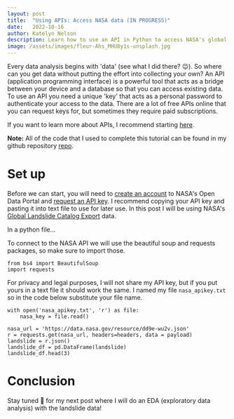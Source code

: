 ```yaml
---
layout: post
title:  "Using APIs: Access NASA data (IN PROGRESS)"
date:   2022-10-16
author: Katelyn Nelson
description: Learn how to use an API in Python to access NASA's global landslide data
image: /assets/images/fleur-Ahs_MHU8y1s-unsplash.jpg
---
```


Every data analysis begins with 'data' (see what I did there? 😉). So where can you get data without putting the effort into collecting your own? An API (application programming interface) is a powerful tool that acts as a bridge between your device and a database so that you can access existing data. To use an API you need a unique 'key' that acts as a personal password to authenticate your access to the data. There are a lot of free APIs online that you can request keys for, but sometimes they require paid subscriptions.

If you want to learn more about APIs, I recommend starting [here]().

**Note:** All of the code that I used to complete this tutorial can be found in my github repository [repo]().

# Set up

Before we can start, you will need to [create an account](https://data.nasa.gov/login) to NASA's Open Data Portal and [request an API key](https://api.nasa.gov/index.html#signUp). I recommend copying your API key and pasting it into text file to use for later use. In this post I will be using NASA's [Global Landslide Catalog Export](https://data.nasa.gov/Earth-Science/Global-Landslide-Catalog-Export/dd9e-wu2v) data.

In a python file...

To connect to the NASA API we will use the beautiful soup and requests packages, so make sure to import those.

```
from bs4 import BeautifulSoup
import requests
```

For privacy and legal purposes, I will not share my API key, but if you put yours in a text file it should work the same. I named my file `nasa_apikey.txt` so in the code below substitute your file name.

```
with open('nasa_apikey.txt', 'r') as file:
    nasa_key = file.read()
```

```
nasa_url = 'https://data.nasa.gov/resource/dd9e-wu2v.json'
r = requests.get(nasa_url, headers=headers, data = payload)
landslide = r.json()
landslide_df = pd.DataFrame(landslide)
landslide_df.head(3)
```

# Conclusion

Stay tuned 👀 for my next post where I will do an EDA (exploratory data analysis) with the landslide data!
